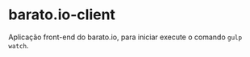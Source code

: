 barato.io-client
================

Aplicação front-end do barato.io, para iniciar execute o comando `gulp watch`.